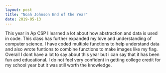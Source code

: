 ```yaml
---
layout: post
title: "Noah Johnson End of the Year"
date: 2019-05-13
---
```


This year in Ap CSP I learned a lot about how abstraction and data is used in code. This class has further expanded my love and understanding of computer science. I have coded multiple functions to help understand data and also wrote funtions to combine functions to make images like my flag. Overall I dont have a lot to say about this year but i can say that it has been fun and educational. I do not feel very confident in getting college credit for my school year but it was still worth the knowledge. 
